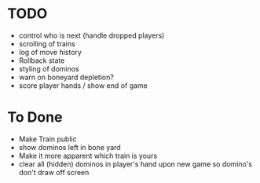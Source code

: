 
# TODO 
* control who is next (handle dropped players)
* scrolling of trains
* log of move history
* Rollback state
* styling of dominos
* warn on boneyard depletion?
* score player hands / show end of game

# To Done
* Make Train public
* show dominos left in bone yard
* Make it more apparent which train is yours
* clear all (hidden) dominos in player's hand upon new game so domino's don't draw off screen
